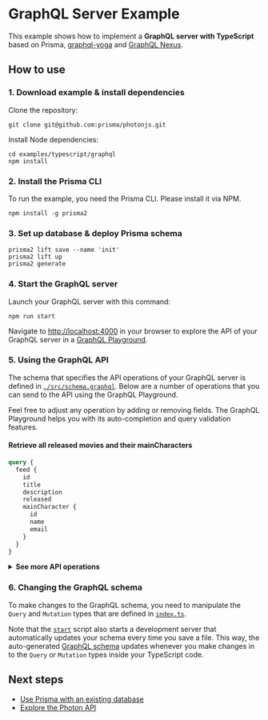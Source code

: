 # GraphQL Server Example

This example shows how to implement a **GraphQL server with TypeScript** based on Prisma, [graphql-yoga](https://github.com/prisma/graphql-yoga) and [GraphQL Nexus](https://graphql-nexus.com/).

## How to use

### 1. Download example & install dependencies

Clone the repository:

```
git clone git@github.com:prisma/photonjs.git
```

Install Node dependencies:

```
cd examples/typescript/graphql
npm install
```

### 2. Install the Prisma CLI

To run the example, you need the Prisma CLI. Please install it via NPM.

```
npm install -g prisma2
```

### 3. Set up database & deploy Prisma schema

```
prisma2 lift save --name 'init'
prisma2 lift up
prisma2 generate
```

### 4. Start the GraphQL server

Launch your GraphQL server with this command:

```
npm run start
```

Navigate to [http://localhost:4000](http://localhost:4000) in your browser to explore the API of your GraphQL server in a [GraphQL Playground](https://github.com/prisma/graphql-playground).

### 5. Using the GraphQL API

The schema that specifies the API operations of your GraphQL server is defined in [`./src/schema.graphql`](./src/schema.graphql). Below are a number of operations that you can send to the API using the GraphQL Playground.

Feel free to adjust any operation by adding or removing fields. The GraphQL Playground helps you with its auto-completion and query validation features.

#### Retrieve all released movies and their mainCharacters

```graphql
query {
  feed {
    id
    title
    description
    released
    mainCharacter {
      id
      name
      email
    }
  }
}
```

<Details><Summary><strong>See more API operations</strong></Summary>

#### Create a new hero

```graphql
mutation {
  signupHero(name: "Sarah", email: "sarah@prisma.io") {
    id
  }
}
```

#### Create a new movie

```graphql
mutation {
  createMovie(
    title: "Join the Prisma Slack"
    description: "https://slack.prisma.io"
    mainCharacterEmail: "alice@prisma.io"
  ) {
    id
    released
  }
}
```

#### Release an existing movie

```graphql
mutation {
  release(id: "__MOVIE_ID__") {
    id
    released
  }
}
```

> **Note**: You need to replace the `__MOVIE_ID__`-placeholder with an actual `id` from a `Movie` item. You can find one e.g. using the `filterMovies`-query.

#### Search for movies with a specific title or description

```graphql
{
  filterMovies(searchString: "graphql") {
    id
    title
    description
    released
    mainCharacter {
      id
      name
      email
    }
  }
}
```

#### Retrieve a single movie

```graphql
{
  movie(id: "__MOVIE_ID__") {
    id
    title
    description
    released
    mainCharacter {
      id
      name
      email
    }
  }
}
```

> **Note**: You need to replace the `__MOVIE_ID__`-placeholder with an actual `id` from a `Movie` item. You can find one e.g. using the `filterMovies`-query.

#### Delete a movie

```graphql
mutation {
  deleteMovie(id: "__MOVIE_ID__") {
    id
  }
}
```

> **Note**: You need to replace the `__MOVIE_ID__`-placeholder with an actual `id` from a `Movie` item. You can find one e.g. using the `filterMovies`-query.

</Details>

### 6. Changing the GraphQL schema

To make changes to the GraphQL schema, you need to manipulate the `Query` and `Mutation` types that are defined in [`index.ts`](./src/index.ts).

Note that the [`start`](./package.json#L6) script also starts a development server that automatically updates your schema every time you save a file. This way, the auto-generated [GraphQL schema](./src/generated/schema.graphql) updates whenever you make changes in to the `Query` or `Mutation` types inside your TypeScript code.

## Next steps

- [Use Prisma with an existing database](https://github.com/prisma/prisma2-docs/blob/master/introspection.md)
- [Explore the Photon API](https://github.com/prisma/prisma2-docs/blob/master/photon/api.md)
